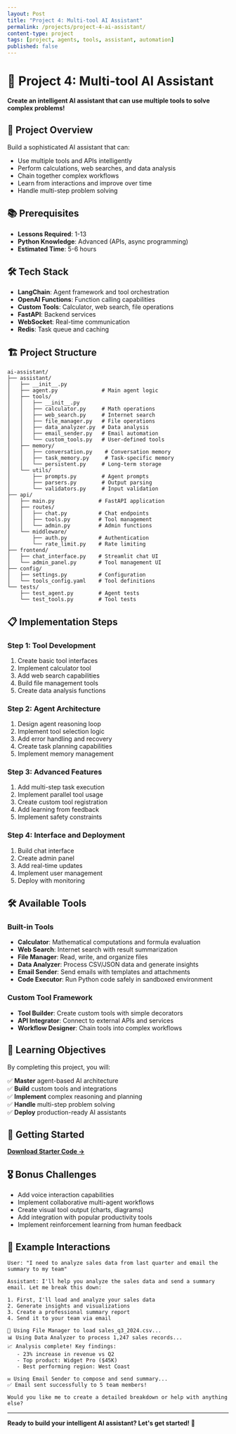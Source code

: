 ```yaml
---
layout: Post
title: "Project 4: Multi-tool AI Assistant"
permalink: /projects/project-4-ai-assistant/
content-type: project
tags: [project, agents, tools, assistant, automation]
published: false
---
```


# 🤖 Project 4: Multi-tool AI Assistant

**Create an intelligent AI assistant that can use multiple tools to solve complex problems!**

## 🎯 Project Overview

Build a sophisticated AI assistant that can:

- Use multiple tools and APIs intelligently
- Perform calculations, web searches, and data analysis
- Chain together complex workflows
- Learn from interactions and improve over time
- Handle multi-step problem solving

## 📚 Prerequisites

- **Lessons Required**: 1-13
- **Python Knowledge**: Advanced (APIs, async programming)
- **Estimated Time**: 5-6 hours

## 🛠️ Tech Stack

- **LangChain**: Agent framework and tool orchestration
- **OpenAI Functions**: Function calling capabilities
- **Custom Tools**: Calculator, web search, file operations
- **FastAPI**: Backend services
- **WebSocket**: Real-time communication
- **Redis**: Task queue and caching

## 🏗️ Project Structure

```
ai-assistant/
├── assistant/
│   ├── __init__.py
│   ├── agent.py              # Main agent logic
│   ├── tools/
│   │   ├── __init__.py
│   │   ├── calculator.py     # Math operations
│   │   ├── web_search.py     # Internet search
│   │   ├── file_manager.py   # File operations
│   │   ├── data_analyzer.py  # Data analysis
│   │   ├── email_sender.py   # Email automation
│   │   └── custom_tools.py   # User-defined tools
│   ├── memory/
│   │   ├── conversation.py    # Conversation memory
│   │   ├── task_memory.py     # Task-specific memory
│   │   └── persistent.py     # Long-term storage
│   └── utils/
│       ├── prompts.py        # Agent prompts
│       ├── parsers.py        # Output parsing
│       └── validators.py     # Input validation
├── api/
│   ├── main.py              # FastAPI application
│   ├── routes/
│   │   ├── chat.py          # Chat endpoints
│   │   ├── tools.py         # Tool management
│   │   └── admin.py         # Admin functions
│   └── middleware/
│       ├── auth.py          # Authentication
│       └── rate_limit.py    # Rate limiting
├── frontend/
│   ├── chat_interface.py    # Streamlit chat UI
│   └── admin_panel.py       # Tool management UI
├── config/
│   ├── settings.py          # Configuration
│   └── tools_config.yaml    # Tool definitions
└── tests/
    ├── test_agent.py        # Agent tests
    └── test_tools.py        # Tool tests
```

## 📋 Implementation Steps

### Step 1: Tool Development

1. Create basic tool interfaces
2. Implement calculator tool
3. Add web search capabilities
4. Build file management tools
5. Create data analysis functions

### Step 2: Agent Architecture

1. Design agent reasoning loop
2. Implement tool selection logic
3. Add error handling and recovery
4. Create task planning capabilities
5. Implement memory management

### Step 3: Advanced Features

1. Add multi-step task execution
2. Implement parallel tool usage
3. Create custom tool registration
4. Add learning from feedback
5. Implement safety constraints

### Step 4: Interface and Deployment

1. Build chat interface
2. Create admin panel
3. Add real-time updates
4. Implement user management
5. Deploy with monitoring

## 🛠️ Available Tools

### Built-in Tools

- **Calculator**: Mathematical computations and formula evaluation
- **Web Search**: Internet search with result summarization
- **File Manager**: Read, write, and organize files
- **Data Analyzer**: Process CSV/JSON data and generate insights
- **Email Sender**: Send emails with templates and attachments
- **Code Executor**: Run Python code safely in sandboxed environment

### Custom Tool Framework

- **Tool Builder**: Create custom tools with simple decorators
- **API Integrator**: Connect to external APIs and services
- **Workflow Designer**: Chain tools into complex workflows

## 🎯 Learning Objectives

By completing this project, you will:

✅ **Master** agent-based AI architecture  
✅ **Build** custom tools and integrations  
✅ **Implement** complex reasoning and planning  
✅ **Handle** multi-step problem solving  
✅ **Deploy** production-ready AI assistants

## 🚀 Getting Started

[**Download Starter Code →**](https://github.com/sanjanb/generative-ai-langchain/tree/main/projects/project-4-starter)

## 🎖️ Bonus Challenges

- Add voice interaction capabilities
- Implement collaborative multi-agent workflows
- Create visual tool output (charts, diagrams)
- Add integration with popular productivity tools
- Implement reinforcement learning from human feedback

## 💬 Example Interactions

```
User: "I need to analyze sales data from last quarter and email the summary to my team"

Assistant: I'll help you analyze the sales data and send a summary email. Let me break this down:

1. First, I'll load and analyze your sales data
2. Generate insights and visualizations
3. Create a professional summary report
4. Send it to your team via email

🔧 Using File Manager to load sales_q3_2024.csv...
📊 Using Data Analyzer to process 1,247 sales records...
📈 Analysis complete! Key findings:
   - 23% increase in revenue vs Q2
   - Top product: Widget Pro ($45K)
   - Best performing region: West Coast

✉️ Using Email Sender to compose and send summary...
✅ Email sent successfully to 5 team members!

Would you like me to create a detailed breakdown or help with anything else?
```

---

**Ready to build your intelligent AI assistant? Let's get started! 🤖**
